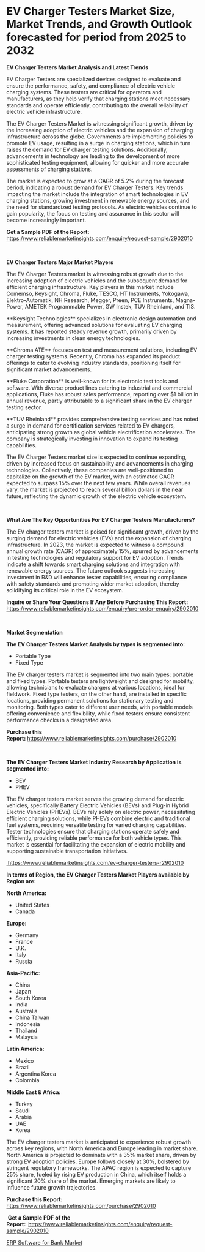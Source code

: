 <p><h1>EV Charger Testers Market Size, Market Trends, and Growth Outlook forecasted for period from 2025 to 2032</h1></p><p><strong>EV Charger Testers Market Analysis and Latest Trends</strong></p>
<p><p>EV Charger Testers are specialized devices designed to evaluate and ensure the performance, safety, and compliance of electric vehicle charging systems. These testers are critical for operators and manufacturers, as they help verify that charging stations meet necessary standards and operate efficiently, contributing to the overall reliability of electric vehicle infrastructure.</p><p>The EV Charger Testers Market is witnessing significant growth, driven by the increasing adoption of electric vehicles and the expansion of charging infrastructure across the globe. Governments are implementing policies to promote EV usage, resulting in a surge in charging stations, which in turn raises the demand for EV charger testing solutions. Additionally, advancements in technology are leading to the development of more sophisticated testing equipment, allowing for quicker and more accurate assessments of charging stations.</p><p>The market is expected to grow at a CAGR of 5.2% during the forecast period, indicating a robust demand for EV Charger Testers. Key trends impacting the market include the integration of smart technologies in EV charging stations, growing investment in renewable energy sources, and the need for standardized testing protocols. As electric vehicles continue to gain popularity, the focus on testing and assurance in this sector will become increasingly important.</p></p>
<p><strong>Get a Sample PDF of the Report:&nbsp;</strong> <a href="https://www.reliablemarketinsights.com/enquiry/request-sample/2902010?utm_campaign=2199&utm_medium=2&utm_source=Github&utm_content=ia&utm_term=11032025&utm_id=ev-charger-testers">https://www.reliablemarketinsights.com/enquiry/request-sample/2902010</a></p>
<p>&nbsp;</p>
<p><strong>EV Charger Testers Major Market Players</strong></p>
<p><p>The EV Charger Testers market is witnessing robust growth due to the increasing adoption of electric vehicles and the subsequent demand for efficient charging infrastructure. Key players in this market include Comemso, Keysight, Chroma, Fluke, TESCO, HT Instruments, Yokogawa, Elektro-Automatik, NH Research, Megger, Preen, PCE Instruments, Magna-Power, AMETEK Programmable Power, GW Instek, TUV Rheinland, and TIS.</p><p>**Keysight Technologies** specializes in electronic design automation and measurement, offering advanced solutions for evaluating EV charging systems. It has reported steady revenue growth, primarily driven by increasing investments in clean energy technologies. </p><p>**Chroma ATE** focuses on test and measurement solutions, including EV charger testing systems. Recently, Chroma has expanded its product offerings to cater to evolving industry standards, positioning itself for significant market advancements. </p><p>**Fluke Corporation** is well-known for its electronic test tools and software. With diverse product lines catering to industrial and commercial applications, Fluke has robust sales performance, reporting over $1 billion in annual revenue, partly attributable to a significant share in the EV charger testing sector.</p><p>**TUV Rheinland** provides comprehensive testing services and has noted a surge in demand for certification services related to EV chargers, anticipating strong growth as global vehicle electrification accelerates. The company is strategically investing in innovation to expand its testing capabilities.</p><p>The EV Charger Testers market size is expected to continue expanding, driven by increased focus on sustainability and advancements in charging technologies. Collectively, these companies are well-positioned to capitalize on the growth of the EV market, with an estimated CAGR expected to surpass 15% over the next few years. While overall revenues vary, the market is projected to reach several billion dollars in the near future, reflecting the dynamic growth of the electric vehicle ecosystem.</p></p>
<p>&nbsp;</p>
<p><strong>What Are The Key Opportunities For EV Charger Testers Manufacturers?</strong></p>
<p><p>The EV charger testers market is poised for significant growth, driven by the surging demand for electric vehicles (EVs) and the expansion of charging infrastructure. In 2023, the market is expected to witness a compound annual growth rate (CAGR) of approximately 15%, spurred by advancements in testing technologies and regulatory support for EV adoption. Trends indicate a shift towards smart charging solutions and integration with renewable energy sources. The future outlook suggests increasing investment in R&D will enhance tester capabilities, ensuring compliance with safety standards and promoting wider market adoption, thereby solidifying its critical role in the EV ecosystem.</p></p>
<p><strong>Inquire or Share Your Questions If Any Before Purchasing This Report:</strong> <a href="https://www.reliablemarketinsights.com/enquiry/pre-order-enquiry/2902010?utm_campaign=2199&utm_medium=2&utm_source=Github&utm_content=ia&utm_term=11032025&utm_id=ev-charger-testers">https://www.reliablemarketinsights.com/enquiry/pre-order-enquiry/2902010</a></p>
<p>&nbsp;</p>
<p><strong>Market Segmentation</strong></p>
<p><strong>The EV Charger Testers Market Analysis by types is segmented into:</strong></p>
<p><ul><li>Portable Type</li><li>Fixed Type</li></ul></p>
<p><p>The EV charger testers market is segmented into two main types: portable and fixed types. Portable testers are lightweight and designed for mobility, allowing technicians to evaluate chargers at various locations, ideal for fieldwork. Fixed type testers, on the other hand, are installed in specific locations, providing permanent solutions for stationary testing and monitoring. Both types cater to different user needs, with portable models offering convenience and flexibility, while fixed testers ensure consistent performance checks in a designated area.</p></p>
<p><strong>Purchase this Report:&nbsp;</strong><a href="https://www.reliablemarketinsights.com/purchase/2902010?utm_campaign=2199&utm_medium=2&utm_source=Github&utm_content=ia&utm_term=11032025&utm_id=ev-charger-testers">https://www.reliablemarketinsights.com/purchase/2902010</a></p>
<p>&nbsp;</p>
<p><strong>The EV Charger Testers Market Industry Research by Application is segmented into:</strong></p>
<p><ul><li>BEV</li><li>PHEV</li></ul></p>
<p><p>The EV charger testers market serves the growing demand for electric vehicles, specifically Battery Electric Vehicles (BEVs) and Plug-in Hybrid Electric Vehicles (PHEVs). BEVs rely solely on electric power, necessitating efficient charging solutions, while PHEVs combine electric and traditional fuel systems, requiring versatile testing for varied charging capabilities. Tester technologies ensure that charging stations operate safely and efficiently, providing reliable performance for both vehicle types. This market is essential for facilitating the expansion of electric mobility and supporting sustainable transportation initiatives.</p></p>
<p><a href="https://www.reliablemarketinsights.com/ev-charger-testers-r2902010?utm_campaign=2199&utm_medium=2&utm_source=Github&utm_content=ia&utm_term=11032025&utm_id=ev-charger-testers">&nbsp;https://www.reliablemarketinsights.com/ev-charger-testers-r2902010</a></p>
<p><strong>In terms of Region, the EV Charger Testers Market Players available by Region are:</strong></p>
<p>
    <p> <strong> North America: </strong>
        <ul>
            <li>United States</li>
            <li>Canada</li>
        </ul>
        </p> 
    <p> <strong> Europe: </strong>
        <ul>
            <li>Germany</li>
            <li>France</li>
            <li>U.K.</li>
            <li>Italy</li>
            <li>Russia</li>
        </ul>
        </p> 
    <p> <strong> Asia-Pacific: </strong>
        <ul>
            <li>China</li>
            <li>Japan</li>
            <li>South Korea</li>
            <li>India</li>
            <li>Australia</li>
            <li>China Taiwan</li>
            <li>Indonesia</li>
            <li>Thailand</li>
            <li>Malaysia</li>
        </ul>
        </p> 
    <p> <strong> Latin America: </strong>
        <ul>
            <li>Mexico</li>
            <li>Brazil</li>
            <li>Argentina Korea</li>
            <li>Colombia</li>
        </ul>
        </p> 
    <p> <strong> Middle East & Africa: </strong>
        <ul>
            <li>Turkey</li>
            <li>Saudi</li>
            <li>Arabia</li>
            <li>UAE</li>
            <li>Korea</li>
        </ul>
    </p>
    </p>
<p><p>The EV charger testers market is anticipated to experience robust growth across key regions, with North America and Europe leading in market share. North America is projected to dominate with a 35% market share, driven by strong EV adoption policies. Europe follows closely at 30%, bolstered by stringent regulatory frameworks. The APAC region is expected to capture 25% share, fueled by rising EV production in China, which itself holds a significant 20% share of the market. Emerging markets are likely to influence future growth trajectories.</p></p>
<p><strong>Purchase this Report: </strong><a href="https://www.reliablemarketinsights.com/purchase/2902010?utm_campaign=2199&utm_medium=2&utm_source=Github&utm_content=ia&utm_term=11032025&utm_id=ev-charger-testers">https://www.reliablemarketinsights.com/purchase/2902010</a></p>
<p>&nbsp;<strong>Get a Sample PDF of the Report:&nbsp;&nbsp;</strong><a href="https://www.reliablemarketinsights.com/enquiry/request-sample/2902010?utm_campaign=2199&utm_medium=2&utm_source=Github&utm_content=ia&utm_term=11032025&utm_id=ev-charger-testers">https://www.reliablemarketinsights.com/enquiry/request-sample/2902010</a></p>
<p><strong></strong></p>
<p><p><a href="https://github.com/rokiahgrendy/Market-Research-Report-List-1/blob/main/erp-software-for-bank-market.md?utm_campaign=2199&utm_medium=2&utm_source=Github&utm_content=ia&utm_term=11032025&utm_id=ev-charger-testers">ERP Software for Bank Market</a></p></p>